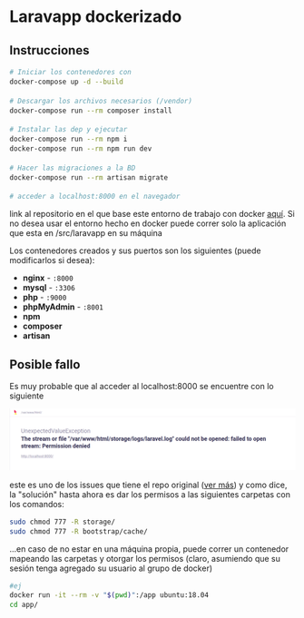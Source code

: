 # Laravapp dockerizado

## Instrucciones

``` bash
# Iniciar los contenedores con
docker-compose up -d --build

# Descargar los archivos necesarios (/vendor)
docker-compose run --rm composer install

# Instalar las dep y ejecutar
docker-compose run --rm npm i
docker-compose run --rm npm run dev 

# Hacer las migraciones a la BD 
docker-compose run --rm artisan migrate

# acceder a localhost:8000 en el navegador
```


link al repositorio en el que base este entorno de trabajo con docker [aquí](https://github.com/aschmelyun/docker-compose-laravel). Si no desea usar el entorno hecho en docker puede correr solo la aplicación que esta en /src/laravapp en su máquina


Los contenedores creados y sus puertos son los siguientes (puede modificarlos si desea):

- **nginx** - `:8000`
- **mysql** - `:3306`
- **php** - `:9000`
- **phpMyAdmin** - `:8001`
- **npm**
- **composer**
- **artisan**


## Posible fallo

Es muy probable que al acceder al localhost:8000 se encuentre con lo siguiente

![Imagen de la excepción](https://raw.githubusercontent.com/andresma2490/laravapp/master/.img/err.png)

este es uno de los issues que tiene el repo original ([ver más](https://github.com/aschmelyun/docker-compose-laravel/issues/5)) y como dice, la "solución" hasta ahora es dar los permisos a las siguientes carpetas con los comandos:

``` bash
sudo chmod 777 -R storage/
sudo chmod 777 -R bootstrap/cache/
```

...en caso de no estar en una máquina propia, puede correr un contenedor mapeando las carpetas y otorgar los permisos (claro, asumiendo que su sesión tenga agregado su usuario al grupo de docker)

``` bash
#ej
docker run -it --rm -v "$(pwd)":/app ubuntu:18.04
cd app/ 
```
